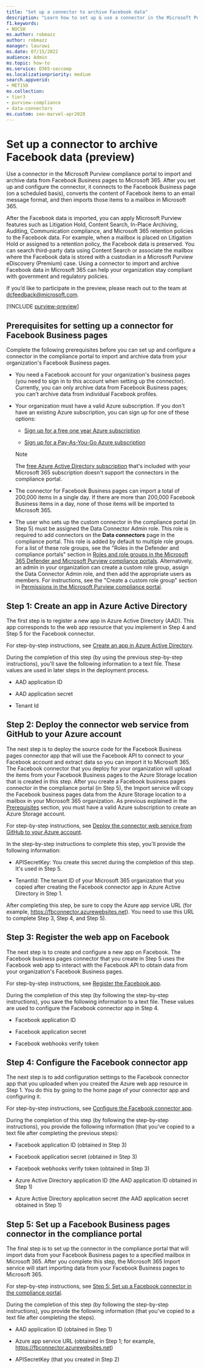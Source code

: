 ```yaml
---
title: "Set up a connector to archive Facebook data"
description: "Learn how to set up & use a connector in the Microsoft Purview compliance portal to import & archive data from Facebook Business pages to Microsoft 365."
f1.keywords:
- NOCSH
ms.author: robmazz
author: robmazz
manager: laurawi
ms.date: 07/15/2022
audience: Admin
ms.topic: how-to
ms.service: O365-seccomp
ms.localizationpriority: medium
search.appverid: 
- MET150
ms.collection:
- tier3
- purview-compliance
- data-connectors
ms.custom: seo-marvel-apr2020
---
```


# Set up a connector to archive Facebook data (preview)

Use a connector in the Microsoft Purview compliance portal to import and archive data from Facebook Business pages to Microsoft 365. After you set up and configure the connector, it connects to the Facebook Business page (on a scheduled basis), converts the content of Facebook items to an email message format, and then imports those items to a mailbox in Microsoft 365.

After the Facebook data is imported, you can apply Microsoft Purview features such as Litigation Hold, Content Search, In-Place Archiving, Auditing, Communication compliance, and Microsoft 365 retention policies to the Facebook data. For example, when a mailbox is placed on Litigation Hold or assigned to a retention policy, the Facebook data is preserved. You can search third-party data using Content Search or associate the mailbox where the Facebook data is stored with a custodian in a Microsoft Purview eDiscovery (Premium) case. Using a connector to import and archive Facebook data in Microsoft 365 can help your organization stay compliant with government and regulatory policies.

If you’d like to participate in the preview, please reach out to the team at dcfeedback@microsoft.com.

[!INCLUDE [purview-preview](../includes/purview-preview.md)]

## Prerequisites for setting up a connector for Facebook Business pages

Complete the following prerequisites before you can set up and configure a connector in the compliance portal to import and archive data from your organization's Facebook Business pages. 

- You need a Facebook account for your organization's business pages (you need to sign in to this account when setting up the connector). Currently, you can only archive data from Facebook Business pages; you can't archive data from individual Facebook profiles.

- Your organization must have a valid Azure subscription. If you don't have an existing Azure subscription, you can sign up for one of these options:

    - [Sign up for a free one year Azure subscription](https://azure.microsoft.com/free)

    - [Sign up for a Pay-As-You-Go Azure subscription](https://azure.microsoft.com/pricing/purchase-options/pay-as-you-go/)

    > [!NOTE]
    > The [free Azure Active Directory subscription](use-your-free-azure-ad-subscription-in-office-365.md) that's included with your Microsoft 365 subscription doesn't support the connectors in the compliance portal.

- The connector for Facebook Business pages can import a total of 200,000 items in a single day. If there are more than 200,000 Facebook Business items in a day, none of those items will be imported to Microsoft 365.

- The user who sets up the custom connector in the compliance portal (in Step 5) must be assigned the Data Connector Admin role. This role is required to add connectors on the **Data connectors** page in the compliance portal. This role is added by default to multiple role groups. For a list of these role groups, see the "Roles in the Defender and compliance portals" section in [Roles and role groups in the Microsoft 365 Defender and Microsoft Purview compliance portals](../security/office-365-security/scc-permissions.md#roles-in-the-defender-and-compliance-portals). Alternatively, an admin in your organization can create a custom role group, assign the Data Connector Admin role, and then add the appropriate users as members. For instructions, see the "Create a custom role group" section in [Permissions in the Microsoft Purview compliance portal](microsoft-365-compliance-center-permissions.md#create-a-custom-role-group).

## Step 1: Create an app in Azure Active Directory

The first step is to register a new app in Azure Active Directory (AAD). This app corresponds to the web app resource that you implement in Step 4 and Step 5 for the Facebook connector.

For step-by-step instructions, see [Create an app in Azure Active Directory](deploy-facebook-connector.md#step-1-create-an-app-in-azure-active-directory).

During the completion of this step (by using the previous step-by-step instructions), you'll save the following information to a text file. These values are used in later steps in the deployment process.

- AAD application ID

- AAD application secret

- Tenant Id

## Step 2: Deploy the connector web service from GitHub to your Azure account

The next step is to deploy the source code for the Facebook Business pages connector app that will use the Facebook API to connect to your Facebook account and extract data so you can import it to Microsoft 365. The Facebook connector that you deploy for your organization will upload the items from your Facebook Business pages to the Azure Storage location that is created in this step. After you create a Facebook business pages connector in the compliance portal (in Step 5), the Import service will copy the Facebook business pages data from the Azure Storage location to a mailbox in your Microsoft 365 organization. As previous explained in the [Prerequisites](#prerequisites-for-setting-up-a-connector-for-facebook-business-pages) section, you must have a valid Azure subscription to create an Azure Storage account.

For step-by-step instructions, see [Deploy the connector web service from GitHub to your Azure account](deploy-facebook-connector.md#step-2-deploy-the-connector-web-service-from-github-to-your-azure-account).

In the step-by-step instructions to complete this step, you'll provide the following information:

- APISecretKey: You create this secret during the completion of this step. It's used in Step 5.

- TenantId: The tenant ID of your Microsoft 365 organization that you copied after creating the Facebook connector app in Azure Active Directory in Step 1.

After completing this step, be sure to copy the Azure app service URL (for example, https://fbconnector.azurewebsites.net). You need to use this URL to complete Step 3, Step 4, and Step 5).

## Step 3: Register the web app on Facebook

The next step is to create and configure a new app on Facebook. The Facebook business pages connector that you create in Step 5 uses the Facebook web app to interact with the Facebook API to obtain data from your organization's Facebook Business pages.

For step-by-step instructions, see [Register the Facebook app](deploy-facebook-connector.md#step-3-register-the-facebook-app).

During the completion of this step (by following the step-by-step instructions), you save the following information to a text file. These values are used to configure the Facebook connector app in Step 4.

- Facebook application ID

- Facebook application secret

- Facebook webhooks verify token

## Step 4: Configure the Facebook connector app

The next step is to add configuration settings to the Facebook connector app that you uploaded when you created the Azure web app resource in Step 1. You do this by going to the home page of your connector app and configuring it.

For step-by-step instructions, see [Configure the Facebook connector app](archive-facebook-data-with-sample-connector.md#step-4-configure-the-facebook-connector-app).

During the completion of this step (by following the step-by-step instructions), you provide the following information (that you've copied to a text file after completing the previous steps):

- Facebook application ID (obtained in Step 3)

- Facebook application secret (obtained in Step 3)

- Facebook webhooks verify token (obtained in Step 3)

- Azure Active Directory application ID (the AAD application ID obtained in Step 1)

- Azure Active Directory application secret (the AAD application secret obtained in Step 1)

## Step 5: Set up a Facebook Business pages connector in the compliance portal

The final step is to set up the connector in the compliance portal that will import data from your Facebook Business pages to a specified mailbox in Microsoft 365. After you complete this step, the Microsoft 365 Import service will start importing data from your Facebook Business pages to Microsoft 365.

For step-by-step instructions, see [Step 5: Set up a Facebook connector in the compliance portal](deploy-facebook-connector.md#step-5-set-up-a-facebook-connector-in-the-compliance-portal).

During the completion of this step (by following the step-by-step instructions), you provide the following information (that you've copied to a text file after completing the steps).

- AAD application ID (obtained in Step 1)

- Azure app service URL (obtained in Step 1; for example, https://fbconnector.azurewebsites.net)

- APISecretKey (that you created in Step 2)
